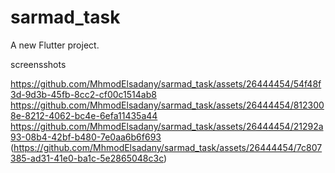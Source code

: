 # sarmad_task

A new Flutter project.

screensshots

https://github.com/MhmodElsadany/sarmad_task/assets/26444454/54f48f3d-9d3b-45fb-8cc2-cf00c1514ab8
https://github.com/MhmodElsadany/sarmad_task/assets/26444454/8123008e-8212-4062-bc4e-6efa11435a44
https://github.com/MhmodElsadany/sarmad_task/assets/26444454/21292a93-08b4-42bf-b480-7e0aa6b6f693
(https://github.com/MhmodElsadany/sarmad_task/assets/26444454/7c807385-ad31-41e0-ba1c-5e2865048c3c)
